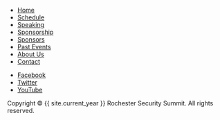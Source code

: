 <!-- footer Start -->
<footer>
  <div class="container">
    <div class="row">
      <div class="col-md-12">
        <div class="footer-manu">
          <ul>
            <li><a href="/">Home</a></li>
            <li><a href="/schedule">Schedule</a></li>
            <li><a href="/speaking">Speaking</a></li>
            <li><a href="/sponsorship">Sponsorship</a></li>
			<li><a href="/sponsors">Sponsors</a></li>
            <li><a href="/past-events">Past Events</a></li>
            <li><a href="/about-us">About Us</a></li>
            <li><a href="/contact">Contact</a></li>
          </ul>
        </div>
        <ul class="social">
          <li><a href="https://facebook.com/RocSecSummit" target="_blank"><span class="fa-brands fa-square-facebook" aria-hidden="true"></span><span class="hidden-text">Facebook</span></a></li>
          <li><a href="https://twitter.com/rocsecsummit" target="_blank"><span class="fa-brands fa-square-x-twitter" aria-hidden="true"></span><span class="hidden-text">Twitter</span></a></li>
          <li><a href="https://www.youtube.com/@RochesterSecuritySummit" target="_blank"><span class="fa-brands fa-square-youtube" aria-hidden="true"></span><span class="hidden-text">YouTube</span></a></li>
        </ul>
        <p>Copyright &copy; {{ site.current_year }} Rochester Security Summit. All rights reserved.</p>
      </div>
    </div>
  </div>
</footer>
